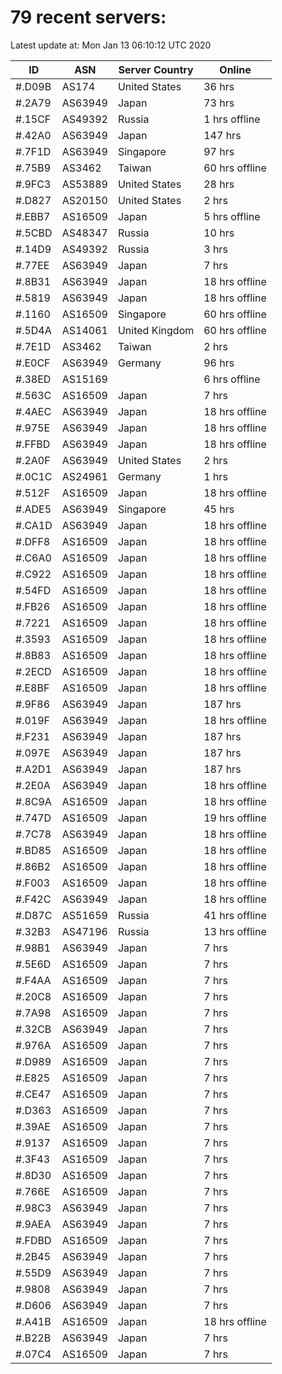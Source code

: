# 79 recent servers:

Latest update at: Mon Jan 13 06:10:12 UTC 2020

| ID | ASN | Server Country | Online |
| -- | --- | -------------- | ------ |
| #.D09B | AS174 | United States | 36 hrs |
| #.2A79 | AS63949 | Japan | 73 hrs |
| #.15CF | AS49392 | Russia | 1 hrs offline |
| #.42A0 | AS63949 | Japan | 147 hrs |
| #.7F1D | AS63949 | Singapore | 97 hrs |
| #.75B9 | AS3462 | Taiwan | 60 hrs offline |
| #.9FC3 | AS53889 | United States | 28 hrs |
| #.D827 | AS20150 | United States | 2 hrs |
| #.EBB7 | AS16509 | Japan | 5 hrs offline |
| #.5CBD | AS48347 | Russia | 10 hrs |
| #.14D9 | AS49392 | Russia | 3 hrs |
| #.77EE | AS63949 | Japan | 7 hrs |
| #.8B31 | AS63949 | Japan | 18 hrs offline |
| #.5819 | AS63949 | Japan | 18 hrs offline |
| #.1160 | AS16509 | Singapore | 60 hrs offline |
| #.5D4A | AS14061 | United Kingdom | 60 hrs offline |
| #.7E1D | AS3462 | Taiwan | 2 hrs |
| #.E0CF | AS63949 | Germany | 96 hrs |
| #.38ED | AS15169 |  | 6 hrs offline |
| #.563C | AS16509 | Japan | 7 hrs |
| #.4AEC | AS63949 | Japan | 18 hrs offline |
| #.975E | AS63949 | Japan | 18 hrs offline |
| #.FFBD | AS63949 | Japan | 18 hrs offline |
| #.2A0F | AS63949 | United States | 2 hrs |
| #.0C1C | AS24961 | Germany | 1 hrs |
| #.512F | AS16509 | Japan | 18 hrs offline |
| #.ADE5 | AS63949 | Singapore | 45 hrs |
| #.CA1D | AS63949 | Japan | 18 hrs offline |
| #.DFF8 | AS16509 | Japan | 18 hrs offline |
| #.C6A0 | AS16509 | Japan | 18 hrs offline |
| #.C922 | AS16509 | Japan | 18 hrs offline |
| #.54FD | AS16509 | Japan | 18 hrs offline |
| #.FB26 | AS16509 | Japan | 18 hrs offline |
| #.7221 | AS16509 | Japan | 18 hrs offline |
| #.3593 | AS16509 | Japan | 18 hrs offline |
| #.8B83 | AS16509 | Japan | 18 hrs offline |
| #.2ECD | AS16509 | Japan | 18 hrs offline |
| #.E8BF | AS16509 | Japan | 18 hrs offline |
| #.9F86 | AS63949 | Japan | 187 hrs |
| #.019F | AS63949 | Japan | 18 hrs offline |
| #.F231 | AS63949 | Japan | 187 hrs |
| #.097E | AS63949 | Japan | 187 hrs |
| #.A2D1 | AS63949 | Japan | 187 hrs |
| #.2E0A | AS63949 | Japan | 18 hrs offline |
| #.8C9A | AS16509 | Japan | 18 hrs offline |
| #.747D | AS16509 | Japan | 19 hrs offline |
| #.7C78 | AS63949 | Japan | 18 hrs offline |
| #.BD85 | AS16509 | Japan | 18 hrs offline |
| #.86B2 | AS16509 | Japan | 18 hrs offline |
| #.F003 | AS16509 | Japan | 18 hrs offline |
| #.F42C | AS63949 | Japan | 18 hrs offline |
| #.D87C | AS51659 | Russia | 41 hrs offline |
| #.32B3 | AS47196 | Russia | 13 hrs offline |
| #.98B1 | AS63949 | Japan | 7 hrs |
| #.5E6D | AS16509 | Japan | 7 hrs |
| #.F4AA | AS16509 | Japan | 7 hrs |
| #.20C8 | AS16509 | Japan | 7 hrs |
| #.7A98 | AS16509 | Japan | 7 hrs |
| #.32CB | AS63949 | Japan | 7 hrs |
| #.976A | AS16509 | Japan | 7 hrs |
| #.D989 | AS16509 | Japan | 7 hrs |
| #.E825 | AS16509 | Japan | 7 hrs |
| #.CE47 | AS16509 | Japan | 7 hrs |
| #.D363 | AS16509 | Japan | 7 hrs |
| #.39AE | AS16509 | Japan | 7 hrs |
| #.9137 | AS16509 | Japan | 7 hrs |
| #.3F43 | AS16509 | Japan | 7 hrs |
| #.8D30 | AS16509 | Japan | 7 hrs |
| #.766E | AS16509 | Japan | 7 hrs |
| #.98C3 | AS63949 | Japan | 7 hrs |
| #.9AEA | AS63949 | Japan | 7 hrs |
| #.FDBD | AS16509 | Japan | 7 hrs |
| #.2B45 | AS63949 | Japan | 7 hrs |
| #.55D9 | AS63949 | Japan | 7 hrs |
| #.9808 | AS63949 | Japan | 7 hrs |
| #.D606 | AS63949 | Japan | 7 hrs |
| #.A41B | AS16509 | Japan | 18 hrs offline |
| #.B22B | AS63949 | Japan | 7 hrs |
| #.07C4 | AS16509 | Japan | 7 hrs |

